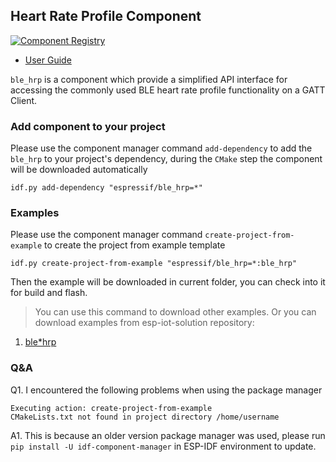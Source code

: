 ## Heart Rate Profile Component

[![Component Registry](https://components.espressif.com/components/espressif/ble*hrp/badge.svg)](https://components.espressif.com/components/espressif/ble*hrp)

- [User Guide](https://docs.espressif.com/projects/espressif-esp-iot-solution/en/latest/bluetooth/ble_profiles.html)

``ble_hrp`` is a component which provide a simplified API interface for accessing the commonly used BLE heart rate profile functionality on a GATT Client.

### Add component to your project

Please use the component manager command `add-dependency` to add the `ble_hrp` to your project's dependency, during the `CMake` step the component will be downloaded automatically

```
idf.py add-dependency "espressif/ble_hrp=*"
```

### Examples

Please use the component manager command `create-project-from-example` to create the project from example template

```
idf.py create-project-from-example "espressif/ble_hrp=*:ble_hrp"
```

Then the example will be downloaded in current folder, you can check into it for build and flash.

> You can use this command to download other examples. Or you can download examples from esp-iot-solution repository:
1. [ble*hrp](https://github.com/espressif/esp-iot-solution/tree/master/examples/bluetooth/ble*profiles/ble_hrp)

### Q&A

Q1. I encountered the following problems when using the package manager

```
Executing action: create-project-from-example
CMakeLists.txt not found in project directory /home/username
```

A1. This is because an older version package manager was used, please run `pip install -U idf-component-manager` in ESP-IDF environment to update.
